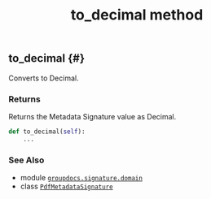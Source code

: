 ﻿---
title: to_decimal method
second_title: GroupDocs.Signature for Python via .NET API References
description: 
type: docs
url: /python-net/groupdocs.signature.domain/pdfmetadatasignature/to_decimal/
is_root: false
weight: 50
---

## to_decimal {#}

Converts to Decimal.


### Returns 


Returns the Metadata Signature value as Decimal.


```python
def to_decimal(self):
    ...
```





### See Also
* module [`groupdocs.signature.domain`](../../)
* class [`PdfMetadataSignature`](/signature/python-net/groupdocs.signature.domain/pdfmetadatasignature)
